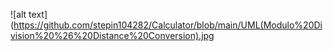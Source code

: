 ![alt text](https://github.com/stepin104282/Calculator/blob/main/UML(Modulo%20Division%20%26%20Distance%20Conversion).jpg
